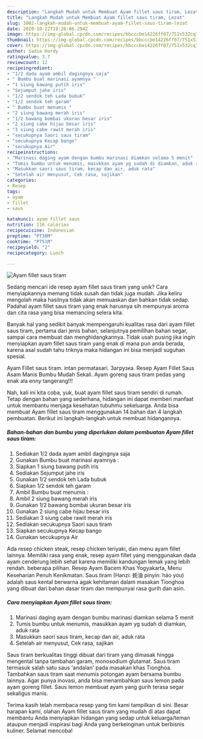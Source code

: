 ```yaml
---
description: "Langkah Mudah untuk Membuat Ayam fillet saus tiram, Lezat"
title: "Langkah Mudah untuk Membuat Ayam fillet saus tiram, Lezat"
slug: 1002-langkah-mudah-untuk-membuat-ayam-fillet-saus-tiram-lezat
date: 2020-10-22T19:26:06.294Z
image: https://img-global.cpcdn.com/recipes/bbcccbe14226ff07/751x532cq70/ayam-fillet-saus-tiram-foto-resep-utama.jpg
thumbnail: https://img-global.cpcdn.com/recipes/bbcccbe14226ff07/751x532cq70/ayam-fillet-saus-tiram-foto-resep-utama.jpg
cover: https://img-global.cpcdn.com/recipes/bbcccbe14226ff07/751x532cq70/ayam-fillet-saus-tiram-foto-resep-utama.jpg
author: Sadie Hardy
ratingvalue: 3.7
reviewcount: 12
recipeingredient:
- "1/2 dada ayam ambil dagingnya saja"
- " Bumbu buat marinasi ayamnya "
- "1 siung bawang putih iris"
- "Sejumput jahe iris"
- "1/2 sendok teh Lada bubuk"
- "1/2 sendok teh garam"
- " Bumbu buat menumis "
- "2 siung bawang merah iris"
- "1/2 bawang bombai ukuran besar iris"
- "2 siung cabe hijau besar iris"
- "3 siung cabe rawit merah iris"
- "secukupnya Saori saus tiram"
- "secukupnya Kecap bango"
- "secukupnya Air"
recipeinstructions:
- "Marinasi daging ayam dengan bumbu marinasi diamkan selama 5 menit"
- "Tumis bumbu untuk menumis, masukkan ayam yg sudah di diamkan, aduk rata"
- "Masukkan saori saus tiram, kecap dan air, aduk rata"
- "Setelah air menyusut, Cek rasa, sajikan"
categories:
- Resep
tags:
- ayam
- fillet
- saus

katakunci: ayam fillet saus 
nutrition: 116 calories
recipecuisine: Indonesian
preptime: "PT30M"
cooktime: "PT51M"
recipeyield: "2"
recipecategory: Lunch

---
```



![Ayam fillet saus tiram](https://img-global.cpcdn.com/recipes/bbcccbe14226ff07/751x532cq70/ayam-fillet-saus-tiram-foto-resep-utama.jpg)

Sedang mencari ide resep ayam fillet saus tiram yang unik? Cara menyiapkannya memang tidak susah dan tidak juga mudah. Jika keliru mengolah maka hasilnya tidak akan memuaskan dan bahkan tidak sedap. Padahal ayam fillet saus tiram yang enak harusnya sih mempunyai aroma dan cita rasa yang bisa memancing selera kita.

Banyak hal yang sedikit banyak mempengaruhi kualitas rasa dari ayam fillet saus tiram, pertama dari jenis bahan, selanjutnya pemilihan bahan segar, sampai cara membuat dan menghidangkannya. Tidak usah pusing jika ingin menyiapkan ayam fillet saus tiram yang enak di mana pun anda berada, karena asal sudah tahu triknya maka hidangan ini bisa menjadi suguhan spesial.

Ayam Fillet saus tiram. intan permatasari. Загрузка. Resep Ayam Fillet Saus Asam Manis Bumbu Mudah Sekali. Ayam goreng saus tiram pedas yang enak ala enny tangerang!!!


Nah, kali ini kita coba, yuk, buat ayam fillet saus tiram sendiri di rumah. Tetap dengan bahan yang sederhana, hidangan ini dapat memberi manfaat untuk membantu menjaga kesehatan tubuhmu sekeluarga. Anda bisa membuat Ayam fillet saus tiram menggunakan 14 bahan dan 4 langkah pembuatan. Berikut ini langkah-langkah untuk membuat hidangannya.

<!--inarticleads1-->

##### Bahan-bahan dan bumbu yang diperlukan dalam pembuatan Ayam fillet saus tiram:

1. Sediakan 1/2 dada ayam ambil dagingnya saja
1. Gunakan  Bumbu buat marinasi ayamnya :
1. Siapkan 1 siung bawang putih iris
1. Sediakan Sejumput jahe iris
1. Gunakan 1/2 sendok teh Lada bubuk
1. Siapkan 1/2 sendok teh garam
1. Ambil  Bumbu buat menumis :
1. Ambil 2 siung bawang merah iris
1. Gunakan 1/2 bawang bombai ukuran besar iris
1. Gunakan 2 siung cabe hijau besar iris
1. Sediakan 3 siung cabe rawit merah iris
1. Sediakan secukupnya Saori saus tiram
1. Siapkan secukupnya Kecap bango
1. Gunakan secukupnya Air


Ada resep chicken steak, resep chicken teriyaki, dan menu ayam fillet lainnya. Memiliki rasa yang enak, resep ayam fillet yang menggunakan dada ayam cenderung lebih sehat karena memiliki kandungan lemak yang lebih rendah. beberapa pilihan. Resep Ayam Bacem Khas Yogyakarta, Menu Keseharian Penuh Kenikmatan. Saus tiram (Hanzi: 蚝油 pinyin: háo yóu) adalah saus kental berwarna agak kehitaman dalam masakan Tionghoa yang dibuat dari bahan dasar tiram dan mempunyai rasa gurih dan asin. 

<!--inarticleads2-->

##### Cara menyiapkan Ayam fillet saus tiram:

1. Marinasi daging ayam dengan bumbu marinasi diamkan selama 5 menit
1. Tumis bumbu untuk menumis, masukkan ayam yg sudah di diamkan, aduk rata
1. Masukkan saori saus tiram, kecap dan air, aduk rata
1. Setelah air menyusut, Cek rasa, sajikan


Saus tiram berkualitas tinggi dibuat dari tiram yang dimasak hingga mengental tanpa tambahan garam, monosodium glutamat. Saus tiram termasuk salah satu saus &#39;andalan&#39; pada masakan khas Tionghoa. Tambahkan saus tiram saat menumis potongan ayam bersama bumbu lainnya. Agar punya inovasi, anda bisa menambahkan saus lemon pada ayam goreng fillet. Saus lemon membuat ayam yang gurih terasa segar sekaligus manis. 

Terima kasih telah membaca resep yang tim kami tampilkan di sini. Besar harapan kami, olahan Ayam fillet saus tiram yang mudah di atas dapat membantu Anda menyiapkan hidangan yang sedap untuk keluarga/teman ataupun menjadi inspirasi bagi Anda yang berkeinginan untuk berbisnis kuliner. Selamat mencoba!
